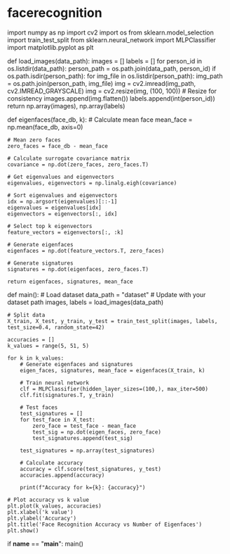 # facerecognition
import numpy as np
import cv2
import os
from sklearn.model_selection import train_test_split
from sklearn.neural_network import MLPClassifier
import matplotlib.pyplot as plt

def load_images(data_path):
    images = []
    labels = []
    for person_id in os.listdir(data_path):
        person_path = os.path.join(data_path, person_id)
        if os.path.isdir(person_path):
            for img_file in os.listdir(person_path):
                img_path = os.path.join(person_path, img_file)
                img = cv2.imread(img_path, cv2.IMREAD_GRAYSCALE)
                img = cv2.resize(img, (100, 100))  # Resize for consistency
                images.append(img.flatten())
                labels.append(int(person_id))
    return np.array(images), np.array(labels)

def eigenfaces(face_db, k):
    # Calculate mean face
    mean_face = np.mean(face_db, axis=0)
    
    # Mean zero faces
    zero_faces = face_db - mean_face
    
    # Calculate surrogate covariance matrix
    covariance = np.dot(zero_faces, zero_faces.T)
    
    # Get eigenvalues and eigenvectors
    eigenvalues, eigenvectors = np.linalg.eigh(covariance)
    
    # Sort eigenvalues and eigenvectors
    idx = np.argsort(eigenvalues)[::-1]
    eigenvalues = eigenvalues[idx]
    eigenvectors = eigenvectors[:, idx]
    
    # Select top k eigenvectors
    feature_vectors = eigenvectors[:, :k]
    
    # Generate eigenfaces
    eigenfaces = np.dot(feature_vectors.T, zero_faces)
    
    # Generate signatures
    signatures = np.dot(eigenfaces, zero_faces.T)
    
    return eigenfaces, signatures, mean_face

def main():
    # Load dataset
    data_path = "dataset"  # Update with your dataset path
    images, labels = load_images(data_path)
    
    # Split data
    X_train, X_test, y_train, y_test = train_test_split(images, labels, test_size=0.4, random_state=42)
    
    accuracies = []
    k_values = range(5, 51, 5)
    
    for k in k_values:
        # Generate eigenfaces and signatures
        eigen_faces, signatures, mean_face = eigenfaces(X_train, k)
        
        # Train neural network
        clf = MLPClassifier(hidden_layer_sizes=(100,), max_iter=500)
        clf.fit(signatures.T, y_train)
        
        # Test faces
        test_signatures = []
        for test_face in X_test:
            zero_face = test_face - mean_face
            test_sig = np.dot(eigen_faces, zero_face)
            test_signatures.append(test_sig)
            
        test_signatures = np.array(test_signatures)
        
        # Calculate accuracy
        accuracy = clf.score(test_signatures, y_test)
        accuracies.append(accuracy)
        
        print(f"Accuracy for k={k}: {accuracy}")
    
    # Plot accuracy vs k value
    plt.plot(k_values, accuracies)
    plt.xlabel('k value')
    plt.ylabel('Accuracy')
    plt.title('Face Recognition Accuracy vs Number of Eigenfaces')
    plt.show()

if __name__ == "__main__":
    main()
